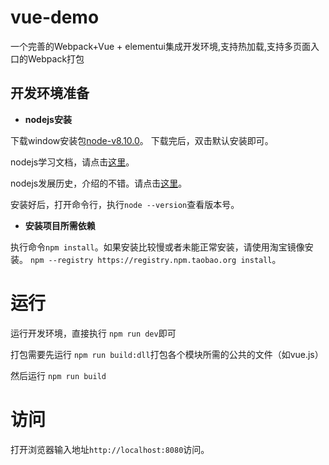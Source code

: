 # vue-demo
一个完善的Webpack+Vue + elementui集成开发环境,支持热加载,支持多页面入口的Webpack打包

## 开发环境准备

* **nodejs安装**

下载window安装包[node-v8.10.0](http://yum.longcloud.tech:99/release/software/node-v8.10.0-x64.msi)。
下载完后，双击默认安装即可。

nodejs学习文档，请点击[这里](http://nodejs.cn/api/)。

nodejs发展历史，介绍的不错。请点击[这里](https://www.liaoxuefeng.com/wiki/001434446689867b27157e896e74d51a89c25cc8b43bdb3000/001434501245426ad4b91f2b880464ba876a8e3043fc8ef000)。

安装好后，打开命令行，执行````node --version````查看版本号。

* **安装项目所需依赖**

执行命令````npm install````。如果安装比较慢或者未能正常安装，请使用淘宝镜像安装。
````npm --registry https://registry.npm.taobao.org install````。

# 运行
运行开发环境，直接执行
````npm run dev````即可

打包需要先运行
````npm run build:dll````打包各个模块所需的公共的文件（如vue.js）

然后运行
````npm run build````

# 访问

打开浏览器输入地址````http://localhost:8080````访问。
